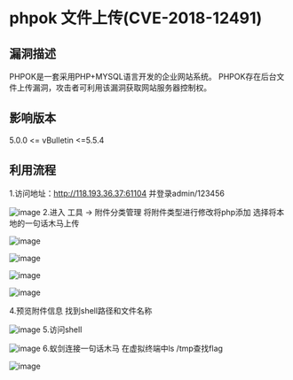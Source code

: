 # phpok 文件上传(CVE-2018-12491)
## 漏洞描述
PHPOK是一套采用PHP+MYSQL语言开发的企业网站系统。 PHPOK存在后台文件上传漏洞，攻击者可利用该漏洞获取网站服务器控制权。

## 影响版本
5.0.0 <= vBulletin <=5.5.4
## 利用流程
1.访问地址：http://118.193.36.37:61104     并登录admin/123456

![image](https://github.com/LiuYuH-hash/WriteUp/blob/main/phpok%20%E6%96%87%E4%BB%B6%E4%B8%8A%E4%BC%A0(CVE-2018-12491)/1.jpg)
2.进入 工具 -> 附件分类管理 将附件类型进行修改将php添加 选择将本地的一句话木马上传

![image](https://github.com/LiuYuH-hash/WriteUp/blob/main/phpok%20%E6%96%87%E4%BB%B6%E4%B8%8A%E4%BC%A0(CVE-2018-12491)/2.jpg)

![image](https://github.com/LiuYuH-hash/WriteUp/blob/main/phpok%20%E6%96%87%E4%BB%B6%E4%B8%8A%E4%BC%A0(CVE-2018-12491)/3.jpg)

![image](https://github.com/LiuYuH-hash/WriteUp/blob/main/phpok%20%E6%96%87%E4%BB%B6%E4%B8%8A%E4%BC%A0(CVE-2018-12491)/4.jpg)

![image](https://github.com/LiuYuH-hash/WriteUp/blob/main/phpok%20%E6%96%87%E4%BB%B6%E4%B8%8A%E4%BC%A0(CVE-2018-12491)/6.jpg)


4.预览附件信息 找到shell路径和文件名称

![image](![image](https://github.com/LiuYuH-hash/WriteUp/blob/main/phpok%20%E6%96%87%E4%BB%B6%E4%B8%8A%E4%BC%A0(CVE-2018-12491)/7.jpg))
5.访问shell

![image](![image](https://github.com/LiuYuH-hash/WriteUp/blob/main/phpok%20%E6%96%87%E4%BB%B6%E4%B8%8A%E4%BC%A0(CVE-2018-12491)/8.jpg))
6.蚁剑连接一句话木马 在虚拟终端中ls /tmp查找flag

![image](![image](https://github.com/LiuYuH-hash/WriteUp/blob/main/phpok%20%E6%96%87%E4%BB%B6%E4%B8%8A%E4%BC%A0(CVE-2018-12491)/9.jpg))
